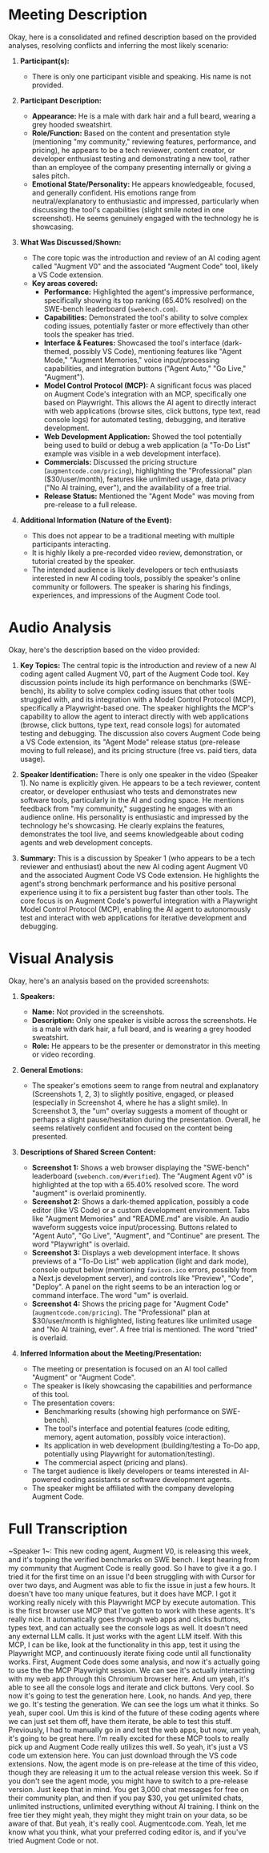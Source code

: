 # Meeting Description

Okay, here is a consolidated and refined description based on the provided analyses, resolving conflicts and inferring the most likely scenario:

1.  **Participant(s):**
    *   There is only one participant visible and speaking. His name is not provided.

2.  **Participant Description:**
    *   **Appearance:** He is a male with dark hair and a full beard, wearing a grey hooded sweatshirt.
    *   **Role/Function:** Based on the content and presentation style (mentioning "my community," reviewing features, performance, and pricing), he appears to be a tech reviewer, content creator, or developer enthusiast testing and demonstrating a new tool, rather than an employee of the company presenting internally or giving a sales pitch.
    *   **Emotional State/Personality:** He appears knowledgeable, focused, and generally confident. His emotions range from neutral/explanatory to enthusiastic and impressed, particularly when discussing the tool's capabilities (slight smile noted in one screenshot). He seems genuinely engaged with the technology he is showcasing.

3.  **What Was Discussed/Shown:**
    *   The core topic was the introduction and review of an AI coding agent called "Augment V0" and the associated "Augment Code" tool, likely a VS Code extension.
    *   **Key areas covered:**
        *   **Performance:** Highlighted the agent's impressive performance, specifically showing its top ranking (65.40% resolved) on the SWE-bench leaderboard (`swebench.com`).
        *   **Capabilities:** Demonstrated the tool's ability to solve complex coding issues, potentially faster or more effectively than other tools the speaker has tried.
        *   **Interface & Features:** Showcased the tool's interface (dark-themed, possibly VS Code), mentioning features like "Agent Mode," "Augment Memories," voice input/processing capabilities, and integration buttons ("Agent Auto," "Go Live," "Augment").
        *   **Model Control Protocol (MCP):** A significant focus was placed on Augment Code's integration with an MCP, specifically one based on Playwright. This allows the AI agent to directly interact with web applications (browse sites, click buttons, type text, read console logs) for automated testing, debugging, and iterative development.
        *   **Web Development Application:** Showed the tool potentially being used to build or debug a web application (a "To-Do List" example was visible in a web development interface).
        *   **Commercials:** Discussed the pricing structure (`augmentcode.com/pricing`), highlighting the "Professional" plan ($30/user/month), features like unlimited usage, data privacy ("No AI training, ever"), and the availability of a free trial.
        *   **Release Status:** Mentioned the "Agent Mode" was moving from pre-release to a full release.

4.  **Additional Information (Nature of the Event):**
    *   This does not appear to be a traditional meeting with multiple participants interacting.
    *   It is highly likely a pre-recorded video review, demonstration, or tutorial created by the speaker.
    *   The intended audience is likely developers or tech enthusiasts interested in new AI coding tools, possibly the speaker's online community or followers. The speaker is sharing his findings, experiences, and impressions of the Augment Code tool.


# Audio Analysis

Okay, here's the description based on the video provided:

1.  **Key Topics:** The central topic is the introduction and review of a new AI coding agent called Augment V0, part of the Augment Code tool. Key discussion points include its high performance on benchmarks (SWE-bench), its ability to solve complex coding issues that other tools struggled with, and its integration with a Model Control Protocol (MCP), specifically a Playwright-based one. The speaker highlights the MCP's capability to allow the agent to interact directly with web applications (browse, click buttons, type text, read console logs) for automated testing and debugging. The discussion also covers Augment Code being a VS Code extension, its "Agent Mode" release status (pre-release moving to full release), and its pricing structure (free vs. paid tiers, data usage).

2.  **Speaker Identification:** There is only one speaker in the video (Speaker 1). No name is explicitly given. He appears to be a tech reviewer, content creator, or developer enthusiast who tests and demonstrates new software tools, particularly in the AI and coding space. He mentions feedback from "my community," suggesting he engages with an audience online. His personality is enthusiastic and impressed by the technology he's showcasing. He clearly explains the features, demonstrates the tool live, and seems knowledgeable about coding agents and web development concepts.

3.  **Summary:** This is a discussion by Speaker 1 (who appears to be a tech reviewer and enthusiast) about the new AI coding agent Augment V0 and the associated Augment Code VS Code extension. He highlights the agent's strong benchmark performance and his positive personal experience using it to fix a persistent bug faster than other tools. The core focus is on Augment Code's powerful integration with a Playwright Model Control Protocol (MCP), enabling the AI agent to autonomously test and interact with web applications for iterative development and debugging.


# Visual Analysis

Okay, here's an analysis based on the provided screenshots:

1.  **Speakers:**
    *   **Name:** Not provided in the screenshots.
    *   **Description:** Only one speaker is visible across the screenshots. He is a male with dark hair, a full beard, and is wearing a grey hooded sweatshirt.
    *   **Role:** He appears to be the presenter or demonstrator in this meeting or video recording.

2.  **General Emotions:**
    *   The speaker's emotions seem to range from neutral and explanatory (Screenshots 1, 2, 3) to slightly positive, engaged, or pleased (especially in Screenshot 4, where he has a slight smile). In Screenshot 3, the "um" overlay suggests a moment of thought or perhaps a slight pause/hesitation during the presentation. Overall, he seems relatively confident and focused on the content being presented.

3.  **Descriptions of Shared Screen Content:**
    *   **Screenshot 1:** Shows a web browser displaying the "SWE-bench" leaderboard (`swebench.com/#verified`). The "Augment Agent v0" is highlighted at the top with a 65.40% resolved score. The word "augment" is overlaid prominently.
    *   **Screenshot 2:** Shows a dark-themed application, possibly a code editor (like VS Code) or a custom development environment. Tabs like "Augment Memories" and "README.md" are visible. An audio waveform suggests voice input/processing. Buttons related to "Agent Auto", "Go Live", "Augment", and "Continue" are present. The word "Playwright" is overlaid.
    *   **Screenshot 3:** Displays a web development interface. It shows previews of a "To-Do List" web application (light and dark mode), console output below (mentioning `favicon.ico` errors, possibly from a Next.js development server), and controls like "Preview", "Code", "Deploy". A panel on the right seems to be an interaction log or command interface. The word "um" is overlaid.
    *   **Screenshot 4:** Shows the pricing page for "Augment Code" (`augmentcode.com/pricing`). The "Professional" plan at $30/user/month is highlighted, listing features like unlimited usage and "No AI training, ever". A free trial is mentioned. The word "tried" is overlaid.

4.  **Inferred Information about the Meeting/Presentation:**
    *   The meeting or presentation is focused on an AI tool called "Augment" or "Augment Code".
    *   The speaker is likely showcasing the capabilities and performance of this tool.
    *   The presentation covers:
        *   Benchmarking results (showing high performance on SWE-bench).
        *   The tool's interface and potential features (code editing, memory, agent automation, possibly voice interaction).
        *   Its application in web development (building/testing a To-Do app, potentially using Playwright for automation/testing).
        *   The commercial aspect (pricing and plans).
    *   The target audience is likely developers or teams interested in AI-powered coding assistants or software development agents.
    *   The speaker might be affiliated with the company developing Augment Code.


# Full Transcription

~Speaker 1~: This new coding agent, Augment V0, is releasing this week, and it's topping the verified benchmarks on SWE bench. I kept hearing from my community that Augment Code is really good. So I have to give it a go. I tried it for the first time on an issue I'd been struggling with with Cursor for over two days, and Augment was able to fix the issue in just a few hours. It doesn't have too many unique features, but it does have MCP. I got it working really nicely with this Playwright MCP by execute automation. This is the first browser use MCP that I've gotten to work with these agents. It's really nice. It automatically goes through web apps and clicks buttons, types text, and can actually see the console logs as well. It doesn't need any external LLM calls. It just works with the agent LLM itself. With this MCP, I can be like, look at the functionality in this app, test it using the Playwright MCP, and continuously iterate fixing code until all functionality works.
First, Augment Code does some analysis, and now it's actually going to use the the MCP Playwright session. We can see it's actually interacting with my web app through this Chromium browser here. And um yeah, it's able to see all the console logs and iterate and click buttons. Very cool. So now it's going to test the generation here. Look, no hands. And yep, there we go. It's testing the generation. We can see the logs um what it thinks. So yeah, super cool. Um this is kind of the future of these coding agents where we can just set them off, have them iterate, be able to test this stuff. Previously, I had to manually go in and test the web apps, but now, um yeah, it's going to be great here. I'm really excited for these MCP tools to really pick up and Augment Code really utilizes this well.
So yeah, it's just a VS code um extension here. You can just download through the VS code extensions. Now, the agent mode is on pre-release at the time of this video, though they are releasing it um to the actual release version this week. So if you don't see the agent mode, you might have to switch to a pre-release version. Just keep that in mind. You get 3,000 chat messages for free on their community plan, and then if you pay $30, you get unlimited chats, unlimited instructions, unlimited everything without AI training. I think on the free tier they might yeah, they might they might train on your data, so be aware of that. But yeah, it's really cool. Augmentcode.com. Yeah, let me know what you think, what your preferred coding editor is, and if you've tried Augment Code or not.
